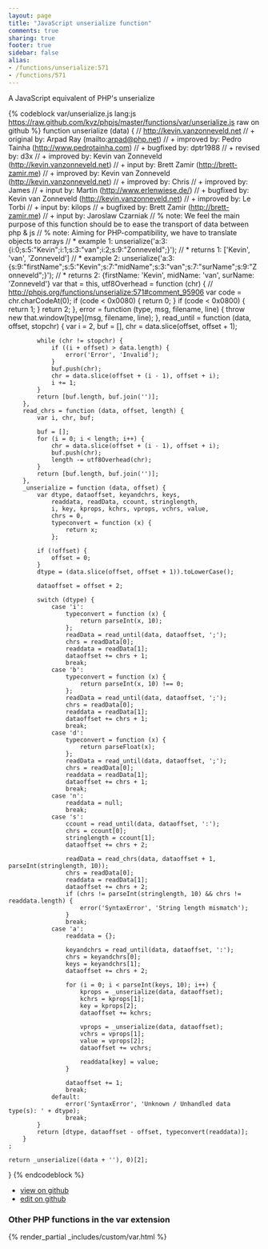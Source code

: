 ```yaml
---
layout: page
title: "JavaScript unserialize function"
comments: true
sharing: true
footer: true
sidebar: false
alias:
- /functions/unserialize:571
- /functions/571
---
```

<!-- Generated by Rakefile:build -->
A JavaScript equivalent of PHP's unserialize

{% codeblock var/unserialize.js lang:js https://raw.github.com/kvz/phpjs/master/functions/var/unserialize.js raw on github %}
function unserialize (data) {
    // http://kevin.vanzonneveld.net
    // +     original by: Arpad Ray (mailto:arpad@php.net)
    // +     improved by: Pedro Tainha (http://www.pedrotainha.com)
    // +     bugfixed by: dptr1988
    // +      revised by: d3x
    // +     improved by: Kevin van Zonneveld (http://kevin.vanzonneveld.net)
    // +        input by: Brett Zamir (http://brett-zamir.me)
    // +     improved by: Kevin van Zonneveld (http://kevin.vanzonneveld.net)
    // +     improved by: Chris
    // +     improved by: James
    // +        input by: Martin (http://www.erlenwiese.de/)
    // +     bugfixed by: Kevin van Zonneveld (http://kevin.vanzonneveld.net)
    // +     improved by: Le Torbi
    // +     input by: kilops
    // +     bugfixed by: Brett Zamir (http://brett-zamir.me)
    // +      input by: Jaroslaw Czarniak
    // %            note: We feel the main purpose of this function should be to ease the transport of data between php & js
    // %            note: Aiming for PHP-compatibility, we have to translate objects to arrays
    // *       example 1: unserialize('a:3:{i:0;s:5:"Kevin";i:1;s:3:"van";i:2;s:9:"Zonneveld";}');
    // *       returns 1: ['Kevin', 'van', 'Zonneveld']
    // *       example 2: unserialize('a:3:{s:9:"firstName";s:5:"Kevin";s:7:"midName";s:3:"van";s:7:"surName";s:9:"Zonneveld";}');
    // *       returns 2: {firstName: 'Kevin', midName: 'van', surName: 'Zonneveld'}
    var that = this,
        utf8Overhead = function (chr) {
            // http://phpjs.org/functions/unserialize:571#comment_95906
            var code = chr.charCodeAt(0);
            if (code < 0x0080) {
                return 0;
            }
            if (code < 0x0800) {
                return 1;
            }
            return 2;
        },
        error = function (type, msg, filename, line) {
            throw new that.window[type](msg, filename, line);
        },
        read_until = function (data, offset, stopchr) {
            var i = 2, buf = [], chr = data.slice(offset, offset + 1);

            while (chr != stopchr) {
                if ((i + offset) > data.length) {
                    error('Error', 'Invalid');
                }
                buf.push(chr);
                chr = data.slice(offset + (i - 1), offset + i);
                i += 1;
            }
            return [buf.length, buf.join('')];
        },
        read_chrs = function (data, offset, length) {
            var i, chr, buf;

            buf = [];
            for (i = 0; i < length; i++) {
                chr = data.slice(offset + (i - 1), offset + i);
                buf.push(chr);
                length -= utf8Overhead(chr);
            }
            return [buf.length, buf.join('')];
        },
        _unserialize = function (data, offset) {
            var dtype, dataoffset, keyandchrs, keys, 
                readdata, readData, ccount, stringlength, 
                i, key, kprops, kchrs, vprops, vchrs, value,
                chrs = 0, 
                typeconvert = function (x) {
                    return x;
                };

            if (!offset) {
                offset = 0;
            }
            dtype = (data.slice(offset, offset + 1)).toLowerCase();

            dataoffset = offset + 2;

            switch (dtype) {
                case 'i':
                    typeconvert = function (x) {
                        return parseInt(x, 10);
                    };
                    readData = read_until(data, dataoffset, ';');
                    chrs = readData[0];
                    readdata = readData[1];
                    dataoffset += chrs + 1;
                    break;
                case 'b':
                    typeconvert = function (x) {
                        return parseInt(x, 10) !== 0;
                    };
                    readData = read_until(data, dataoffset, ';');
                    chrs = readData[0];
                    readdata = readData[1];
                    dataoffset += chrs + 1;
                    break;
                case 'd':
                    typeconvert = function (x) {
                        return parseFloat(x);
                    };
                    readData = read_until(data, dataoffset, ';');
                    chrs = readData[0];
                    readdata = readData[1];
                    dataoffset += chrs + 1;
                    break;
                case 'n':
                    readdata = null;
                    break;
                case 's':
                    ccount = read_until(data, dataoffset, ':');
                    chrs = ccount[0];
                    stringlength = ccount[1];
                    dataoffset += chrs + 2;

                    readData = read_chrs(data, dataoffset + 1, parseInt(stringlength, 10));
                    chrs = readData[0];
                    readdata = readData[1];
                    dataoffset += chrs + 2;
                    if (chrs != parseInt(stringlength, 10) && chrs != readdata.length) {
                        error('SyntaxError', 'String length mismatch');
                    }
                    break;
                case 'a':
                    readdata = {};

                    keyandchrs = read_until(data, dataoffset, ':');
                    chrs = keyandchrs[0];
                    keys = keyandchrs[1];
                    dataoffset += chrs + 2;

                    for (i = 0; i < parseInt(keys, 10); i++) {
                        kprops = _unserialize(data, dataoffset);
                        kchrs = kprops[1];
                        key = kprops[2];
                        dataoffset += kchrs;

                        vprops = _unserialize(data, dataoffset);
                        vchrs = vprops[1];
                        value = vprops[2];
                        dataoffset += vchrs;

                        readdata[key] = value;
                    }

                    dataoffset += 1;
                    break;
                default:
                    error('SyntaxError', 'Unknown / Unhandled data type(s): ' + dtype);
                    break;
            }
            return [dtype, dataoffset - offset, typeconvert(readdata)];
        }
    ;

    return _unserialize((data + ''), 0)[2];
}
{% endcodeblock %}

 - [view on github](https://github.com/kvz/phpjs/blob/master/functions/var/unserialize.js)
 - [edit on github](https://github.com/kvz/phpjs/edit/master/functions/var/unserialize.js)

### Other PHP functions in the var extension
{% render_partial _includes/custom/var.html %}
